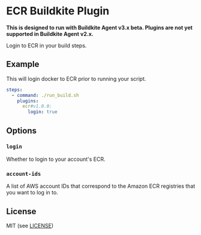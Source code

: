 # ECR Buildkite Plugin

__This is designed to run with Buildkite Agent v3.x beta. Plugins are not yet supported in Buildkite Agent v2.x.__

Login to ECR in your build steps.

## Example

This will login docker to ECR prior to running your script. 

```yml
steps:
  - command: ./run_build.sh
    plugins:
      ecr#v1.0.0:
        login: true
```

## Options

### `login`

Whether to login to your account's ECR.

### `account-ids`

A list of AWS account IDs that correspond to the Amazon ECR registries that you want to log in to.

## License

MIT (see [LICENSE](LICENSE))